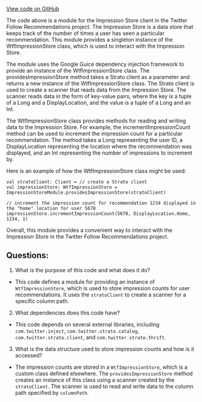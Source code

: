 [View code on GitHub](https://github.com/misbahsy/the-algorithm/follow-recommendations-service/common/src/main/scala/com/twitter/follow_recommendations/common/clients/impression_store/ImpressionStoreModule.scala)

The code above is a module for the Impression Store client in the Twitter Follow Recommendations project. The Impression Store is a data store that keeps track of the number of times a user has seen a particular recommendation. This module provides a singleton instance of the WtfImpressionStore class, which is used to interact with the Impression Store.

The module uses the Google Guice dependency injection framework to provide an instance of the WtfImpressionStore class. The providesImpressionStore method takes a Strato client as a parameter and returns a new instance of the WtfImpressionStore class. The Strato client is used to create a scanner that reads data from the Impression Store. The scanner reads data in the form of key-value pairs, where the key is a tuple of a Long and a DisplayLocation, and the value is a tuple of a Long and an Int.

The WtfImpressionStore class provides methods for reading and writing data to the Impression Store. For example, the incrementImpressionCount method can be used to increment the impression count for a particular recommendation. The method takes a Long representing the user ID, a DisplayLocation representing the location where the recommendation was displayed, and an Int representing the number of impressions to increment by.

Here is an example of how the WtfImpressionStore class might be used:

```
val stratoClient: Client = // create a Strato client
val impressionStore: WtfImpressionStore = ImpressionStoreModule.providesImpressionStore(stratoClient)

// increment the impression count for recommendation 1234 displayed in the "home" location for user 5678
impressionStore.incrementImpressionCount(5678, DisplayLocation.Home, 1234, 1)
```

Overall, this module provides a convenient way to interact with the Impression Store in the Twitter Follow Recommendations project.
## Questions: 
 1. What is the purpose of this code and what does it do?
- This code defines a module for providing an instance of `WtfImpressionStore`, which is used to store impression counts for user recommendations. It uses the `stratoClient` to create a scanner for a specific column path.

2. What dependencies does this code have?
- This code depends on several external libraries, including `com.twitter.inject`, `com.twitter.strato.catalog`, `com.twitter.strato.client`, and `com.twitter.strato.thrift`.

3. What is the data structure used to store impression counts and how is it accessed?
- The impression counts are stored in a `WtfImpressionStore`, which is a custom class defined elsewhere. The `providesImpressionStore` method creates an instance of this class using a scanner created by the `stratoClient`. The scanner is used to read and write data to the column path specified by `columnPath`.